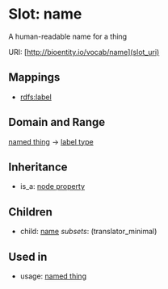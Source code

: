 # Slot: name


A human-readable name for a thing

URI: [http://bioentity.io/vocab/name](slot_uri)
## Mappings

 * [rdfs:label](http://purl.obolibrary.org/obo/rdfs_label)
## Domain and Range

[named thing](NamedThing.md) -> [label type](LabelType.md)
## Inheritance

 *  is_a: [node property](node_property.md)
## Children

 *  child: [name](name.md) *subsets*: (translator_minimal)
## Used in

 *  usage: [named thing](NamedThing.md)
